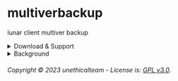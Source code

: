 # multiverbackup
lunar client multiver backup

<details>
   <summary>Download & Support</summary>

  ### [Download Here](https://github.com/unethicalmc/multiverbackup/archive/refs/heads/main.zip) <br>
  Join our [Discord](https://discord.gg/vhJ8Dsp9qa) for faster support, or create a GitHub Issue. <br>
     
</details>

<details>
   <summary>Background</summary>
  
  ### Background
  this exists for two reasons.
* i wanted a way to automatically backup multiver changes when Moonsworth makes any changes.
* @Syz66 said "then do it." after i said i wanted to make it. so i did.

**special thanks to decencies for the API direction.**
     
</details>

###### Copyright © 2023 unethicalteam - License is: [GPL v3.0](https://github.com/unethicalteam/multiverbackup/blob/main/COPYING).